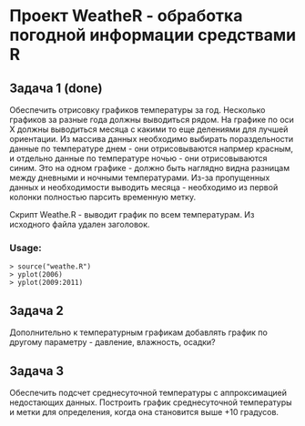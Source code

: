 # Проект WeatheR - обработка погодной информации средствами R

## Задача 1 (done)

Обеспечить отрисовку графиков температуры за год. Несколько графиков за 
разные года должны выводиться рядом.
На графике по оси Х должны выводиться месяца с какими то еще делениями для 
лучшей ориентации.
Из массива данных необходимо выбирать пораздельности данные по температуре 
днем - они отрисовываются напрмер красным, и отдельно данные по температуре 
ночью - они отрисовываются синим. Это на одном графике - должно быть наглядно 
видна разницам между дневными и ночными температурами. Из-за пропущенных 
данных и необходимости выводить месяца - необходимо из первой колонки 
полностью парсить временную метку.

Скрипт Weathe.R - выводит график по всем температурам. Из исходного файла 
удален заголовок.

### Usage:
    > source("weathe.R")
    > yplot(2006)
    > yplot(2009:2011)


## Задача 2

Дополнительно к температурным графикам добавлять график по другому параметру -
давление, влажность, осадки?

## Задача 3

Обеспечить подсчет среднесуточной температуры с аппроксимацией недостающих 
данных. Построить график среднесуточной температуры и метки для определения, 
когда она становится выше +10 градусов.
